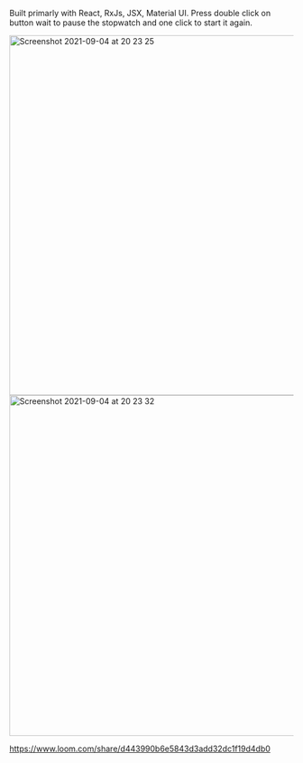 Built primarly with React, RxJs, JSX, Material UI. Press double click on button wait to pause the stopwatch and one click to start it again.

<img width="637" alt="Screenshot 2021-09-04 at 20 23 25" src="https://user-images.githubusercontent.com/57961694/132103263-8f7b0ca0-3f57-46e7-bd78-81dc776d7e53.png">
<img width="603" alt="Screenshot 2021-09-04 at 20 23 32" src="https://user-images.githubusercontent.com/57961694/132103274-62a6382e-c36a-4a51-b5cd-0e84556b3c81.png">

https://www.loom.com/share/d443990b6e5843d3add32dc1f19d4db0
